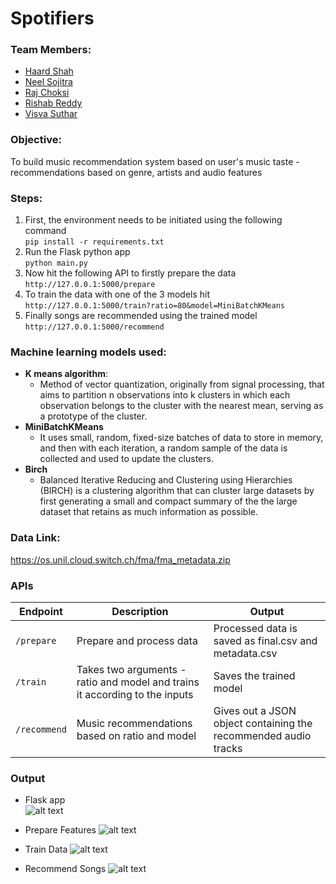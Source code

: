 # Spotifiers   

### **Team Members**:
- [Haard Shah](http://github.com/haard19)
- [Neel Sojitra](https://github.com/nsojitra20)
- [Raj Choksi](https://github.com/rajchoksi1997)
- [Rishab Reddy](https://github.com/rishabreddyk)
- [Visva Suthar](https://github.com/visvasuthar)

### **Objective**: <br> 
To build music recommendation system based on user's music taste - recommendations based on genre, artists and audio features   

### **Steps**: <br>
1. First, the environment needs to be initiated using the following command <br>
```pip install -r requirements.txt```
2. Run the Flask python app <br>
```python main.py```
3. Now hit the following API to firstly prepare the data <br>
```http://127.0.0.1:5000/prepare```
4. To train the data with one of the 3 models hit <br>
```http://127.0.0.1:5000/train?ratio=80&model=MiniBatchKMeans``` 
5. Finally songs are recommended using the trained model <br>
```http://127.0.0.1:5000/recommend```

### **Machine learning models used**:<br>   
- **K means algorithm**: 
  - Method of vector quantization, originally from signal processing, that aims to partition n observations into k clusters in which each observation belongs to the cluster with the nearest mean, serving as a prototype of the cluster. 
- **MiniBatchKMeans**
  - It uses small, random, fixed-size batches of data to store in memory, and then with each iteration, a random sample of the data is collected and used to update the clusters.
- **Birch**
  - Balanced Iterative Reducing and Clustering using Hierarchies (BIRCH) is a clustering algorithm that can cluster large datasets by first generating a small and compact summary of the the large dataset that retains as much information as possible.    


### **Data Link**: <br>
https://os.unil.cloud.switch.ch/fma/fma_metadata.zip


### **APIs**

Endpoint | Description | Output
--- | --- | --
`/prepare` | Prepare and process data | Processed data is saved as final.csv and metadata.csv   
`/train` | Takes two arguments - ratio and model and trains it according to the inputs | Saves the trained model 
`/recommend` | Music recommendations based on ratio and model | Gives out a JSON object containing the recommended audio tracks

### **Output**

- Flask app <br>
![alt text](./images/output1.png?raw=True)

- Prepare Features
![alt text](./images/output2.png?raw=True)

- Train Data
![alt text](./images/output3.png?raw=True)

- Recommend Songs
![alt text](./images/output4.png?raw=True)